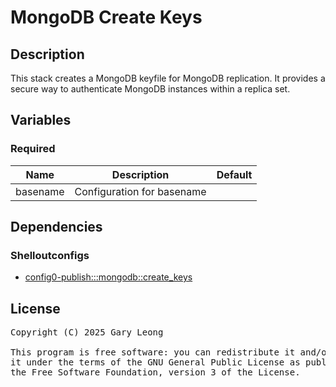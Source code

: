 # MongoDB Create Keys

## Description
This stack creates a MongoDB keyfile for MongoDB replication. It provides a secure way to authenticate MongoDB instances within a replica set.

## Variables

### Required
| Name | Description | Default |
|------|-------------|---------|
| basename | Configuration for basename | &nbsp; |

## Dependencies

### Shelloutconfigs
- [config0-publish:::mongodb::create_keys](http://config0.http.redirects.s3-website-us-east-1.amazonaws.com/assets/shelloutconfigs/config0-publish/mongodb/create_keys/default)

## License
<pre>
Copyright (C) 2025 Gary Leong <gary@config0.com>

This program is free software: you can redistribute it and/or modify
it under the terms of the GNU General Public License as published by
the Free Software Foundation, version 3 of the License.
</pre>